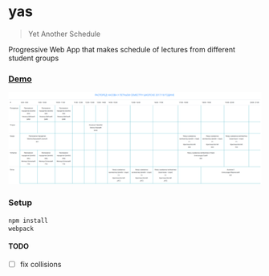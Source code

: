 # yas

> Yet Another Schedule

Progressive Web App that makes schedule of lectures from different student groups

### [Demo](https://sevic.me/yas)

![yas](./assets/demo.png)

### Setup

```
npm install
webpack
```

#### TODO

* [ ] fix collisions
